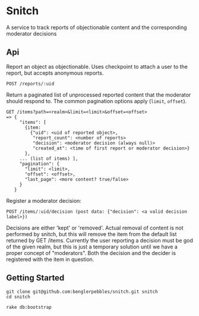 # Snitch

A service to track reports of objectionable content and the corresponding moderator decisions


## Api

Report an object as objectionable. Uses checkpoint to attach a user to the report, but accepts anonymous reports.

    POST /reports/:uid

Return a paginated list of unprocessed reported content that the moderator should respond to. The common pagination 
options apply (`limit`, `offset`).

    GET /items?path=<realm>&limit=<limit>&offset=<offset>
    => {
         "items": [
           {item: 
             {"uid": <uid of reported object>, 
              "report_count": <number of reports> 
              "decision": <moderator decision (always null)>
              "created_at": <time of first report or moderator decision>}
           }, 
         ... (list of items) ],
         "pagination": {
           "limit": <limit>,
           "offset": <offset>,
           "last_page": <more content? true/false>
         }
       }
            
Register a moderator decision:

    POST /items/:uid/decision (post data: {"decision": <a valid decision label>})

Decisions are either 'kept' or 'removed'. Actual removal of content is not performed by snitch, but this will
remove the item from the default list returned by GET /items. Currently the user reporting a decision must 
be god of the given realm, but this is just a temporary solution until we have a proper concept of "moderators".
Both the decision and the decider is registered with the item in question.


## Getting Started

    git clone git@github.com:benglerpebbles/snitch.git snitch
    cd snitch

    rake db:bootstrap
